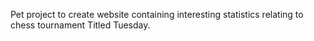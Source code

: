 Pet project to create website containing interesting statistics relating to chess tournament Titled Tuesday.
